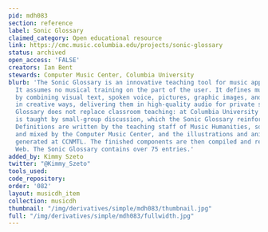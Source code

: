 ```yaml
---
pid: mdh083
section: reference
label: Sonic Glossary
claimed_category: Open educational resource
link: https://cmc.music.columbia.edu/projects/sonic-glossary
status: archived
open_access: 'FALSE'
creators: Ian Bent
stewards: Computer Music Center, Columbia University
blurb: 'The Sonic Glossary is an innovative teaching tool for music appreciation.
  It assumes no musical training on the part of the user. It defines musical terms
  by combining visual text, spoken voice, pictures, graphic images, and musical sound
  in creative ways, delivering them in high-quality audio for private study. The Sonic
  Glossary does not replace classroom teaching: at Columbia University Music Humanities
  is taught by small-group discussion, which the Sonic Glossary reinforces and amplifies.
  Definitions are written by the teaching staff of Music Humanities, sound is recorded
  and mixed by the Computer Music Center, and the illustrations and animations are
  generated at CCNMTL. The finished components are then compiled and released on the
  Web. The Sonic Glossary contains over 75 entries.'
added_by: Kimmy Szeto
twitter: "@Kimmy_Szeto"
tools_used:
code_repository:
order: '082'
layout: musicdh_item
collection: musicdh
thumbnail: "/img/derivatives/simple/mdh083/thumbnail.jpg"
full: "/img/derivatives/simple/mdh083/fullwidth.jpg"
---
```

